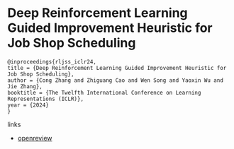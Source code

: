 # Deep Reinforcement Learning Guided Improvement Heuristic for Job Shop Scheduling

```
@inproceedings{rljss_iclr24,
title = {Deep Reinforcement Learning Guided Improvement Heuristic for Job Shop Scheduling},
author = {Cong Zhang and Zhiguang Cao and Wen Song and Yaoxin Wu and Jie Zhang},
booktitle = {The Twelfth International Conference on Learning Representations (ICLR)},
year = {2024}
}
```

links
- [openreview](https://openreview.net/forum?id=jsWCmrsHHs)
